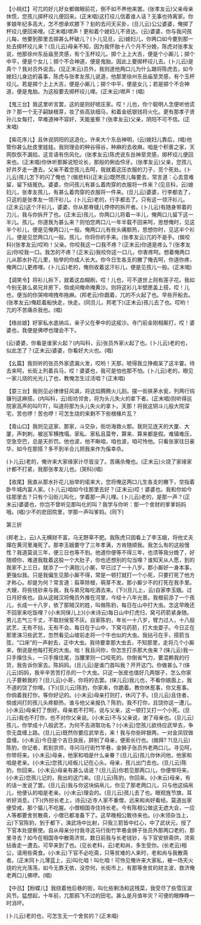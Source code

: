 <!-- { "loadSidebar": true } -->
【小桃红】可兀的好儿好女都做眼前花，倒不如不养他来罢。(张孝友云)父亲母亲休慌，您孩儿掷杯珓儿便回来。(正末唱)这打珓儿信着谁人话？无事也待离家。你爹娘年纪多高大，怎不想承欢膝下？刬的去问天买卦，(旦儿云)公公婆婆，俺掷了杯珓儿便回来哩。(正末唱)噤声！更和着个媳妇儿不贤达。(云)婆婆，你与我问孩儿每，他要到那里去掷甚么杯破儿？(卜儿见旦，云)媳妇儿，你两口如今要到那一处去掷杯珓儿来？(旦儿云)母亲不知，因为我怀胎十八个月不分娩，陈虎对张孝友说，他那徐州东岳庙至灵感，有个玉杯珓儿。掷个上上大吉，便是个小厮儿；掷个中平，便是个女儿；掷个不合神道，便是鬼胎。因此上要掷杯珓儿去。(卜儿云)是真个？我对员外说去。(见正末云)员外，我则道他两口儿为什么跟将陈虎去，如今媳妇儿身边的喜事，陈虎与张孝友孩儿说道，他那里徐州东岳庙至灵感，有个玉杯珓儿。若是掷个上上大吉，便是小厮儿；掷个中平，便是女儿；若是掷个不合神道，便是鬼胎。为这般要去掷杯珓儿哩。(正末云)噤声！(唱)

【鬼三台】我这里听言罢，这的是则好唬庄家。哎！儿也，你个聪明人怎便听他谎诈？那一个无子嗣缺根芽，妆了些高驮细马，和着金纸银钱将火化。更有那孝子贤孙儿女每打，早难道神不容奸，天能鉴察？(张孝友云)父亲，阴阳不可不信。(正末唱)

【紫花序儿】且休说阴阳的这造化，许来大个东岳神明，(云)媳妇儿靠后，(唱)他管你甚么肚皮里娃娃。我则理会的种谷得谷，种麻的去收麻。咱是个积善之家，天网恢恢不漏掐，这言语有伤风化。(张孝友云)陈虎说东岳神至灵感，掷杯珓儿便回来也。(正末唱)你休听那厮说短论长，那般的俐齿伶牙。(张孝友云)父亲，您孩儿好共歹走一遭去。父亲不着您孩儿去呵，我就着这压衣服的刀子，觅个死处。(卜儿云)孩儿怎下的闪了俺也？(做悲科)(正末云)既然孩儿每要去，常言道：心去意难留，留下结冤仇。婆婆，你问孩儿有甚么着肉穿的衣服将一件来？(见旦科，云)媳妇儿，张孝友孩儿，有甚么着肉穿的衣服将一件来。(旦儿云)婆婆，行李都去了，只这的是张孝友一领汗衫儿。(卜儿云)老的，行手都去了。只有这一领汗衫儿。(正末云)这个汗衫儿，婆婆，你从那脊缝儿停停的拆开者。(卜儿云)有随身带着的刀儿，我与你拆开了也。(正末云)孩儿，你两口儿将着一半儿，俺两口儿留下这一半儿。孩儿。你道我为甚么来？则怕您两口儿一年半载不回来呵，思想俺时，见这半个衫儿，便是见俺两口儿一般。俺两口儿有些头痛额热，思想你时，见这半个衫儿，便是见您两口儿一般。孩儿，你将你的手来。(张孝友云)兀的不是手。(做咬科)(张孝友云)哎哟！父亲。你咬我这一口我不疼？(正末云)你道是疼么？(张孝友云)你咬我一口。我怎的不疼？(正末云)我咬你这一口儿，你害疼呵。想着俺两口儿从那水扑花儿里，抬举的你成人长大。你今日生各支的撇了俺去呵，你道你疼，俺两口儿更疼哩。(卜儿云)老的，俺则收着这汗衫儿，便是见孩儿一般。(正末唱)

【调笑令】将衫儿拆下，就着这血糊刷，哎！儿也，可不道世上则有莲子花。我如今别无甚么弟兄并房下，倘或间俺命掩黄沙。则将这衫儿半壁匣盖上搭，哎！儿也，便当的你哭啼啼拽布拖麻。(邦老云)你觑着，兀的不火起了也。早些开船去。(张孝友云)俺趁着船快走，快走。(同旦儿，邦老下)(正末云)孩儿去了也。哎哟！兀的不苦痛杀我也。(唱)

【络丝娘】好家私水底纳瓜，亲子父在拳中的这掿沙。寺门前金刚相厮打，哎！婆婆也，我便是佛啰也理会不下。

(云)婆婆，你看是谁家火起？(内叫科，云)张员外家火起了也。(卜儿云)老的也，似此怎了？(正末云)婆婆，你看好大火也。(唱)

【幺篇】我则听的张员外家遗漏火发，哎哟！天那，唬得我立挣痴呆了这半霎。待去来呵，长街上列着兵马，哎！婆婆也，我可是怕也那不怕。(卜儿云)老的，眼见一家儿烧的光光儿了也，教俺怎生过活咱？(正末唱)

【耍三台】我则见必律律狂风飒，将这焰腾腾火儿刮。摆一街铁茅水瓮，列两行钩镰刊这麻搭。(内叫科，云)街坊邻舍，将为头儿失火的拿下者。(正末唱)则听得巡院家高声的叫吖吖，叫道将那为头儿失火的拿卜。天那！将我这铜斗儿般大院深宅，苦也啰！苦也啰！可怎生烧的来剩不下些根椽片瓦？

【青山口】我则见这家、那家，斗交杂，街坊海救火那。我则见连天的大厦、大厦，声刺剌，被巡军横拽塌。家私、家私且莫夸，算来、算来都是假。难镇难压，空急空巴，总是天折罚。他也波，他不瞅咱，咱也波，咱可怜他。只看张家往日豪华，如今在那搭？多不到半合儿把我来作为傒幸杀。

(卜儿云)老的，俺许来大家缘家计尽皆没了。苦痛杀俺也。(正末云)火烧了家缘家计都不打紧，我那张孝友儿也。(哭科)(唱)

【收尾】我直从那水扑花儿抬举的偌来大，您将俺这两口儿生各支的撇下，空指着卧牛城内富人家。(卜儿云)咱如今往那里去好？(正末云)哎！婆婆也。我和你如今往那里去？只有个沿街儿叫化，学着那一声儿哩。(卜儿云)老的，是那一声？(正末云)婆婆也，你岂不曾听见那叫化的叫？我学与你听：那一个舍财的爹爹妈妈哦。(唱)少不的悲田院里，学那一声叫爹妈。(同下)

第三折

(邦老上，云)人无横财不富，马无野草不肥。我陈虎只因看上了李玉娥，将他丈夫撺在黄河里淹死了。那李玉娥要守了三年孝满，方肯随顺我。我怎么有的这般慢性？我道莫说三年，便三日也等不到。他道你便等不得三年，也须等我分娩了，好随顺你，难道我耽着这般一个大肚子，你也还想别的勾当哩？谁知天从人愿，到的我家不上三日，就添了一个满抱儿小厮，早已过了一十八岁。那小厮好一身本事，更强似我。只是我偏生见那小厮不得，常是一顿打就打一个小死，只要打死了他方才称心。却是为何？常言道：翦草除根，萌芽不发。那小厮少不的打死在我手里。大嫂，将些钱钞来与我，我与弟兄每吃酒去来。(下)(旦儿上，云)自家李玉娥。过日月好疾也。自从这贼汉将俺员外推在河里，今经十八年光景。我根前添了一个孩儿，长成一十八岁，依了那贼汉的姓，叫做陈豹，每日在山中打大虫。怎这早晚还不回家来吃饭哩？(小末同俫儿上)(小末诗云)每日山中打虎归，窝弓药箭紧身随。男儿志气三千丈，不取封侯誓不灰。自家陈豹，年长一十八岁，臂力过人，十八般武艺，无有不拈，无有不会。每日在于山中，下窝弓药箭，打大虫耍子。今日正在那里演习些武艺，忽然看见山坡前走将一个牛也似的大虫。我拈弓在手，搭箭当弦，"口床"的一声射去，正中大虫。我待要拿那大虫去，不知那里，走将几个小厮来，倒说是他每打死的大虫。咄！我且问你，你怎生打杀那大虫来？(俫儿云)我一只手揝住头，一只手揝住尾，当腰里则一口咬死的。你倒省气力，要混赖我的行货，我告诉你家去。陈妈妈。(旦儿云)是谁门首叫我？开开这门。你做甚么？(俫儿云)妈妈，我辛辛苦苦打杀的一个大虫。只这一张皮也值好几两银子，怎么你家儿子要赖我的？(旦儿云)小哥，你将的去罢。(俫儿云)我儿也，不看你娘面上，我不道的饶了你哩。(下)(旦儿云)陈豹，你家来，你跪着。教你休惹事，你又惹事。你倘着我打你，等你好记的。(小末云)母亲打则打，休闪了手。(旦儿云)且住者，倘或间打的孩儿头疼额热，谁与他父亲报仇？陈豹，我不打你，且饶你这一遭儿。(小末云)母亲打了倒好。母亲若不打呵，说与父亲，这一顿打又打一个小死。(旦儿云)我也不打你，也不对你父亲说。(小末云)不与父亲说，谢了母亲也。(旦儿云)孩儿，你学成十八般武艺，为何不去进取功名？(小末云)您孩儿欲待应武举去，争奈无盘缠上路。(旦儿云)既然你要应武举去，来！我与你些碎银两，一对金凤钗做盘缠。(小末云)今日是个吉日良辰，辞别了母亲，便索长行也。(做拜?
?(旦儿云)陈豹，你记者，若到京师，寻问马行街竹竿巷，金狮子张员外老两口儿。寻见呵，你带将来。(小末云)母亲，他家和咱是什么亲眷？(旦儿云)孩儿你休问他，他家和咱是老亲。(小末云)您孩儿经板儿记在心头。母亲，孩儿出门去也。(旦儿云)陈豹，你回来。(小末云)母亲有甚么话说？(旦儿云)你若见那两口儿，你便带将来。(小末云)您孩儿记的，我出的这门来。(旦儿云)陈豹，你回来。(小末云)母亲，有的话一发说了罢。(旦儿云)我与你这块绢帛儿，你见了那老两口儿，只与他这绢帛儿，他便认的咱是老亲。(小末云)理会的。(旦儿云)孩儿去了也。眼观旌节旗，耳听好消息。(下)(外扮长老上，诗云)近寺人家不重僧，远来和尚好看经。莫道出家便受戒，那个猫儿不吃腥。小僧相国寺住持长老。今有陈相公做这无遮大会，一应人等都要舍贫散斋，小僧已都准备下了。这早晚相公敢待来也。(小末领杂当上，云)下官陈豹，到于都下，演武场中比射，只我三箭皆中红心，中了武状元，授了下官本处提察使。自从母亲分付我寻这马行街竹竿巷金狮子张员外那两口老的，那里寻去？如今在相国寺中散斋济贫。数日前我与长老钱钞，与下官安排斋供，须索拈香走一遭去。可早来到了也。(见长老科，云)老和尚，多生受你。(长老云)相公，请用些斋食。(小末云)下官不必吃斋，只等贫难的人来时，老和尚与我散斋者。(正末同卜儿薄蓝上，云)叫化咱！叫化咱！可怜见俺许来大家私，被一场天火烧的光光荡荡，如今无靠无依，没奈何，长街市上，有那等舍贫的财主波，救济俺老两口儿佛啰。(唱)

【中吕】【粉蝶儿】我绕着他后巷的街，叫化些剩汤和这残菜，我受尽了些雪压波风节。猛想起，十年前，兀那鸦飞不过的田宅。甚么是月值年灾？可便的眼睁睁一时消坏。

(卜儿云)老的也，可怎生无一个舍贫的？(正末唱)

